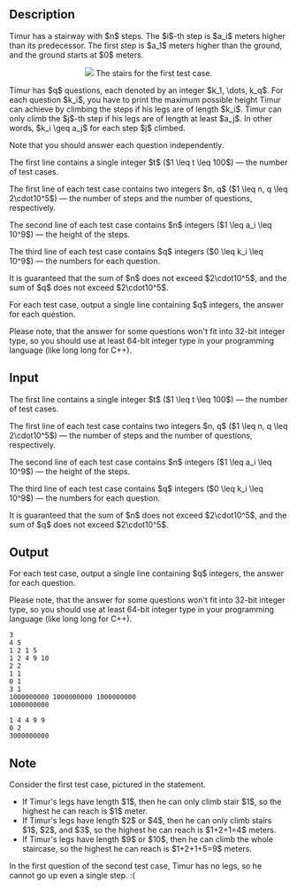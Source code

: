 ## Description

<div><p>Timur has a stairway with $n$ steps. The $i$-th step is $a_i$ meters higher than its predecessor. The first step is $a_1$ meters higher than the ground, and the ground starts at $0$ meters. </p><center> <img class="tex-graphics" src="file://aNg7H5MP.png" style="max-width: 100.0%;max-height: 100.0%;"> <span class="tex-font-size-small">The stairs for the first test case.</span> </center><p>Timur has $q$ questions, each denoted by an integer $k_1, \dots, k_q$. For each question $k_i$, you have to print the maximum possible height Timur can achieve by climbing the steps if his legs are of length $k_i$. Timur can only climb the $j$-th step if his legs are of length at least $a_j$. In other words, $k_i \geq a_j$ for each step $j$ climbed.</p><p>Note that you should answer each question independently.</p></div><div class="input-specification"><p>The first line contains a single integer $t$ ($1 \leq t \leq 100$)&nbsp;— the number of test cases.</p><p>The first line of each test case contains two integers $n, q$ ($1 \leq n, q \leq 2\cdot10^5$)&nbsp;— the number of steps and the number of questions, respectively.</p><p>The second line of each test case contains $n$ integers ($1 \leq a_i \leq 10^9$)&nbsp;— the height of the steps.</p><p>The third line of each test case contains $q$ integers ($0 \leq k_i \leq 10^9$)&nbsp;— the numbers for each question.</p><p>It is guaranteed that the sum of $n$ does not exceed $2\cdot10^5$, and the sum of $q$ does not exceed $2\cdot10^5$.</p></div><div class="output-specification"><p>For each test case, output a single line containing $q$ integers, the answer for each question.</p><p>Please note, that the answer for some questions won't fit into 32-bit integer type, so you should use at least 64-bit integer type in your programming language (like <span class="tex-font-style-tt">long long</span> for C++).</p></div>

## Input

<p>The first line contains a single integer $t$ ($1 \leq t \leq 100$)&nbsp;— the number of test cases.</p><p>The first line of each test case contains two integers $n, q$ ($1 \leq n, q \leq 2\cdot10^5$)&nbsp;— the number of steps and the number of questions, respectively.</p><p>The second line of each test case contains $n$ integers ($1 \leq a_i \leq 10^9$)&nbsp;— the height of the steps.</p><p>The third line of each test case contains $q$ integers ($0 \leq k_i \leq 10^9$)&nbsp;— the numbers for each question.</p><p>It is guaranteed that the sum of $n$ does not exceed $2\cdot10^5$, and the sum of $q$ does not exceed $2\cdot10^5$.</p>

## Output

<p>For each test case, output a single line containing $q$ integers, the answer for each question.</p><p>Please note, that the answer for some questions won't fit into 32-bit integer type, so you should use at least 64-bit integer type in your programming language (like <span class="tex-font-style-tt">long long</span> for C++).</p>





```input1|2,3,4,8,9,10
3
4 5
1 2 1 5
1 2 4 9 10
2 2
1 1
0 1
3 1
1000000000 1000000000 1000000000
1000000000
```




```output1
1 4 4 9 9 
0 2 
3000000000
```



## Note

<p>Consider the first test case, pictured in the statement. </p><ul> <li> If Timur's legs have length $1$, then he can only climb stair $1$, so the highest he can reach is $1$ meter. </li><li> If Timur's legs have length $2$ or $4$, then he can only climb stairs $1$, $2$, and $3$, so the highest he can reach is $1+2+1=4$ meters. </li><li> If Timur's legs have length $9$ or $10$, then he can climb the whole staircase, so the highest he can reach is $1+2+1+5=9$ meters. </li></ul> In the first question of the second test case, Timur has no legs, so he cannot go up even a single step. <span class="tex-font-style-tt">:(</span>

